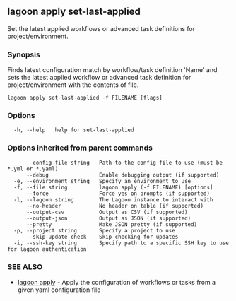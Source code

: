## lagoon apply set-last-applied

Set the latest applied workflows or advanced task definitions for project/environment.

### Synopsis

Finds latest configuration match by workflow/task definition 'Name' and sets the latest applied workflow or advanced task definition for project/environment with the contents of file.

```
lagoon apply set-last-applied -f FILENAME [flags]
```

### Options

```
  -h, --help   help for set-last-applied
```

### Options inherited from parent commands

```
      --config-file string   Path to the config file to use (must be *.yml or *.yaml)
      --debug                Enable debugging output (if supported)
  -e, --environment string   Specify an environment to use
  -f, --file string          lagoon apply (-f FILENAME) [options]
      --force                Force yes on prompts (if supported)
  -l, --lagoon string        The Lagoon instance to interact with
      --no-header            No header on table (if supported)
      --output-csv           Output as CSV (if supported)
      --output-json          Output as JSON (if supported)
      --pretty               Make JSON pretty (if supported)
  -p, --project string       Specify a project to use
      --skip-update-check    Skip checking for updates
  -i, --ssh-key string       Specify path to a specific SSH key to use for lagoon authentication
```

### SEE ALSO

* [lagoon apply](lagoon_apply.md)	 - Apply the configuration of workflows or tasks from a given yaml configuration file

